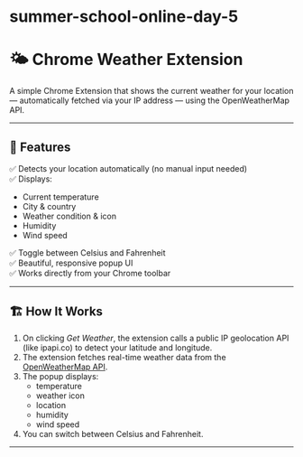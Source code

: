 # summer-school-online-day-5
# 🌤 Chrome Weather Extension

A simple Chrome Extension that shows the current weather for your location — automatically fetched via your IP address — using the OpenWeatherMap API.

---

## 🚀 Features

✅ Detects your location automatically (no manual input needed)  
✅ Displays:
- Current temperature
- City & country
- Weather condition & icon
- Humidity
- Wind speed

✅ Toggle between Celsius and Fahrenheit  
✅ Beautiful, responsive popup UI  
✅ Works directly from your Chrome toolbar

---

## 🏗 How It Works

1. On clicking *Get Weather*, the extension calls a public IP geolocation API (like ipapi.co) to detect your latitude and longitude.
2. The extension fetches real-time weather data from the [OpenWeatherMap API](https://openweathermap.org/api).
3. The popup displays:
   - temperature
   - weather icon
   - location
   - humidity
   - wind speed
4. You can switch between Celsius and Fahrenheit.

---
